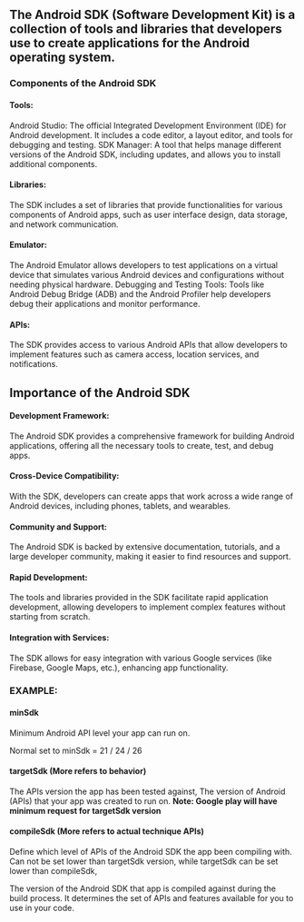 ## The Android SDK (Software Development Kit) is a collection of tools and libraries that developers use to create applications for the Android operating system. 

### Components of the Android SDK

#### Tools:
Android Studio: The official Integrated Development Environment (IDE) for Android development. It includes a code editor, a layout editor, and tools for debugging and testing.
SDK Manager: A tool that helps manage different versions of the Android SDK, including updates, and allows you to install additional components.

#### Libraries:
The SDK includes a set of libraries that provide functionalities for various components of Android apps, such as user interface design, data storage, and network communication.

#### Emulator:
The Android Emulator allows developers to test applications on a virtual device that simulates various Android devices and configurations without needing physical hardware.
Debugging and Testing Tools:
Tools like Android Debug Bridge (ADB) and the Android Profiler help developers debug their applications and monitor performance.

#### APIs:
The SDK provides access to various Android APIs that allow developers to implement features such as camera access, location services, and notifications.

## **Importance of the Android SDK**

#### Development Framework:
The Android SDK provides a comprehensive framework for building Android applications, offering all the necessary tools to create, test, and debug apps.

#### Cross-Device Compatibility:
With the SDK, developers can create apps that work across a wide range of Android devices, including phones, tablets, and wearables.

#### Community and Support:
The Android SDK is backed by extensive documentation, tutorials, and a large developer community, making it easier to find resources and support.

#### Rapid Development:
The tools and libraries provided in the SDK facilitate rapid application development, allowing developers to implement complex features without starting from scratch.

#### Integration with Services:
The SDK allows for easy integration with various Google services (like Firebase, Google Maps, etc.), enhancing app functionality.

### EXAMPLE:

#### minSdk
Minimum Android API level your app can run on.

Normal set to minSdk = 21 / 24 / 26

#### targetSdk (More refers to behavior)
The APIs version the app has been tested against, The version of Android (APIs) that your app was created to run on.
**Note: Google play will have minimum request for targetSdk version**

#### compileSdk (More refers to actual technique APIs)
Define which level of APIs of the Android SDK the app been compiling with.
Can not be set lower than targetSdk version, while targetSdk can be set lower than compileSdk,

The version of the Android SDK that app is compiled against during the build process. It determines the set of APIs and features available for you to use in your code.


